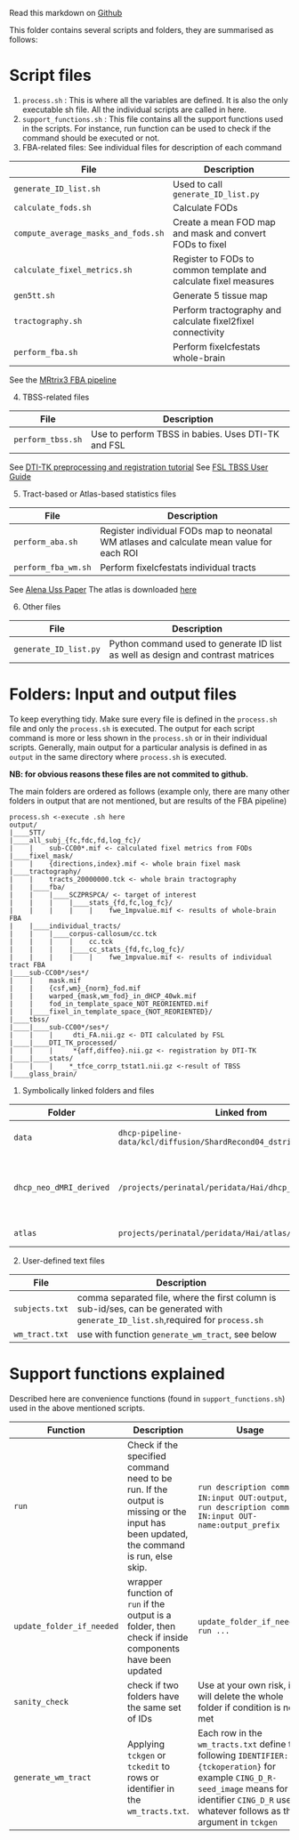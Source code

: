 Read this markdown on [Github](https://github.com/lehai-ml/dHCP_genetics/tree/main/codes/FBA)

This folder contains several scripts and folders, they are summarised as follows:

# Script files
1. <code>process.sh</code> : This is where all the variables are defined. It is also the only executable sh file. All the individual scripts are called in here.
2. <code>support_functions.sh</code> : This file contains all the support functions used in the scripts. For instance, run function can be used to check if the command should be executed or not.
3. FBA-related files: See individual files for description of each command

|File| Description |
|----|-------------|
|```generate_ID_list.sh```|Used to call ```generate_ID_list.py```|
|<code>calculate_fods.sh</code>| Calculate FODs | 
|<code>compute_average_masks_and_fods.sh</code>| Create a mean FOD map and mask and convert FODs to fixel |
|<code>calculate_fixel_metrics.sh</code>| Register to FODs to common template and calculate fixel measures |
|<code>gen5tt.sh</code>| Generate 5 tissue map |
|<code>tractography.sh</code>| Perform tractography and calculate fixel2fixel connectivity|
|<code>perform_fba.sh</code>| Perform fixelcfestats whole-brain|
 
 See the [MRtrix3 FBA pipeline](https://mrtrix.readthedocs.io/en/0.3.16/workflows/fixel_based_analysis.html)

4. TBSS-related files

|File| Description|
|----|------------|
|<code>perform_tbss.sh</code> | Use to perform TBSS in babies. Uses DTI-TK and FSL |

See [DTI-TK preprocessing and registration tutorial](https://dti-tk.sourceforge.net/pmwiki/pmwiki.php?n=Documentation.HomePage)
See [FSL TBSS User Guide](https://fsl.fmrib.ox.ac.uk/fsl/fslwiki/TBSS/UserGuide)

5. Tract-based or Atlas-based statistics files

|File| Description |
|----|-------------|
|```perform_aba.sh``` | Register individual FODs map to neonatal WM atlases and calculate mean value for each ROI|
|```perform_fba_wm.sh```| Perform fixelcfestats individual tracts|

See [Alena Uss Paper](https://www.frontiersin.org/articles/10.3389/fnins.2021.661704/full)
The atlas is downloaded [here](https://gin.g-node.org/alenaullauus/4d_multi-channel_neonatal_brain_mri_atlas)

6. Other files

|File| Description |
|----|-------------|
|```generate_ID_list.py```|Python command used to generate ID list as well as design and contrast matrices|

# Folders: Input and output files
To keep everything tidy. Make sure every file is defined in the <code>process.sh</code> file and only the <code>process.sh</code> is executed.
The output for each script command is more or less shown in the <code>process.sh</code> or in their individual scripts. Generally, main output for a particular analysis is defined in as <code>output</code> in the same directory where <code>process.sh</code> is executed.

**NB: for obvious reasons these files are not commited to github.**

The main folders are ordered as follows (example only, there are many other folders in output that are not mentioned, but are results of the FBA pipeline)

```
process.sh <-execute .sh here
output/
|____5TT/
|____all_subj_{fc,fdc,fd,log_fc}/
|    |    sub-CC00*.mif <- calculated fixel metrics from FODs
|____fixel_mask/
|    |    {directions,index}.mif <- whole brain fixel mask
|____tractography/
|    |    tracts_20000000.tck <- whole brain tractography
|    |____fba/
|    |    |____SCZPRSPCA/ <- target of interest
|    |    |    |____stats_{fd,fc,log_fc}/
|    |    |    |    |    fwe_1mpvalue.mif <- results of whole-brain FBA
|    |____individual_tracts/
|    |    |____corpus-callosum/cc.tck
|    |    |    |    cc.tck
|    |    |    |____cc_stats_{fd,fc,log_fc}/ 
|    |    |    |    |    fwe_1mpvalue.mif <- results of individual tract FBA
|____sub-CC00*/ses*/
|    |    mask.mif
|    |    {csf,wm}_{norm}_fod.mif
|    |    warped_{mask,wm_fod}_in_dHCP_40wk.mif
|    |    fod_in_template_space_NOT_REORIENTED.mif
|    |____fixel_in_template_space_{NOT_REORIENTED}/
|____tbss/
|____|____sub-CC00*/ses*/
|    |    |     dti_FA.nii.gz <- DTI calculated by FSL
|____|____DTI_TK_processed/
|    |    |     *{aff,diffeo}.nii.gz <- registration by DTI-TK
|____|____stats/ 
|    |    |    *_tfce_corrp_tstat1.nii.gz <-result of TBSS
|____glass_brain/
```

1. Symbolically linked folders and files

| Folder |Linked from |Description |
|--------|------------|------------|
|<code>data</code>|<code>dhcp-pipeline-data/kcl/diffusion/ShardRecond04_dstriped/</code>|contains DWI data <code>postmc_dstriped-dwi300.mif</code> and bet mask <code>mask_T2w_brainmask_processed.nii.gz</code>|
|<code>dhcp_neo_dMRI_derived</code>|<code>/projects/perinatal/peridata/Hai/dhcp_neo_dMRI_derived</code>| contains warps in 40 weeks <code>fron-dmirshard_to-extdhcp40wk_mode-image.mif.gz</code>, wm and csf response function <code>dHCP_atlas_v2.1_rf_wm.dhsfa015_44</code> and <code>dHCP_atlas_v2.1_rf_csf.dhsfa015</code>|
|<code>atlas</code>|<code>projects/perinatal/peridata/Hai/atlas/</code>|contains 40 weeks extended templates and warps |

2. User-defined text files

|File|Description|
|----|-----------|
|```subjects.txt```|comma separated file, where the first column is sub-id/ses, can be generated with ```generate_ID_list.sh```,required for ```process.sh```|
|```wm_tract.txt```|use with function ```generate_wm_tract```, see below|

# Support functions explained

Described here are convenience functions (found in ```support_functions.sh```) used in the above mentioned scripts.

|Function|Description|Usage|
|--------|-----------|----|
|```run```|Check if the specified command need to be run. If the output is missing or the input has been updated, the command is run, else skip.|```run description command IN:input OUT:output```, ```run description command IN:input OUT-name:output_prefix```|
|```update_folder_if_needed```|wrapper function of ```run``` if the output is a folder, then check if inside components have been updated|```update_folder_if_needed run ...```|
|```sanity_check```|check if two folders have the same set of IDs|Use at your own risk, it will delete the whole folder if condition is not met|
|```generate_wm_tract```|Applying ```tckgen``` or ```tckedit``` to rows or identifier in the ```wm_tracts.txt```.|Each row in the ```wm_tracts.txt``` define the following ```IDENTIFIER:{tckoperation}``` for example ```CING_D_R-seed_image``` means for identifier ```CING_D_R``` use whatever follows as the argument in ```tckgen```|